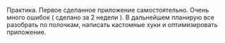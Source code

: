 Практика. Первое сделанное приложение самостоятельно.
Очень много ошибок ( сделано за 2 недели ).
В дальнейшем планирую все разобрать по полочкам, написать кастомные хуки и оптимизировать приложение.
